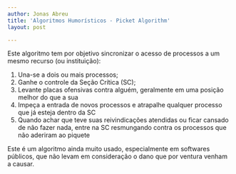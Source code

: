```yaml
---
author: Jonas Abreu
title: 'Algoritmos Humorísticos - Picket Algorithm'
layout: post

---
```

Este algoritmo tem por objetivo sincronizar o acesso de processos a um mesmo recurso (ou instituição):

1.  Una-se a dois ou mais processos;
2.  Ganhe o controle da Seção Crítica (SC);
3.  Levante placas ofensivas contra alguém, geralmente em uma posição melhor do que a sua
4.  Impeça a entrada de novos processos e atrapalhe qualquer processo que já esteja dentro da SC
5.  Quando achar que teve suas reivindicações atendidas ou ficar cansado de não fazer nada, entre na SC resmungando contra os processos que não aderiram ao piquete

Este é um algoritmo ainda muito usado, especialmente em softwares públicos, que não levam em consideração o dano que por ventura venham a causar. 



















